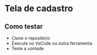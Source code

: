 # Tela de cadastro 

## Como testar 
- Clone o repositório
- Execute no VsCode ou outra ferramenta
- Teste a vontade
